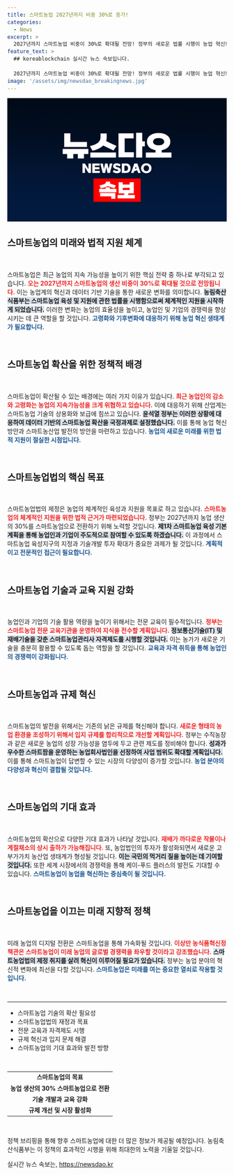 ```yaml
---
title: 스마트농업 2027년까지 비중 30%로 증가!
categories:
  - News
excerpt: >
  2027년까지 스마트농업 비중이 30%로 확대될 전망! 정부의 새로운 법률 시행이 농업 혁신의 기틀을 마련하며, 스마트 농업의 시대가 열립니다. 클릭해 더 알아보세요!
feature_text: >
  ## koreablockchain 실시간 뉴스 속보입니다.

  2027년까지 스마트농업 비중이 30%로 확대될 전망! 정부의 새로운 법률 시행이 농업 혁신의 기틀을 마련하며, 스마트 농업의 시대가 열립니다. 클릭해 더 알아보세요!
image: '/assets/img/newsdao_breakingnews.jpg'
---
```


<p><img src="/assets/img/newsdao_breakingnews.jpg" alt="koreablockchain 속보" /></p>

<h2 data-ke-size="size26">스마트농업의 미래와 법적 지원 체계</h2>

<p data-ke-size="size16">&nbsp;</p>  

<p>스마트농업은 최근 농업의 지속 가능성을 높이기 위한 핵심 전략 중 하나로 부각되고 있습니다. <b><span style="color: #ee2323;">오는 2027년까지 스마트농업의 생산 비중이 30%로 확대될 것으로 전망됩니다.</span></b> 이는 농업계의 혁신과 데이터 기반 기술을 통한 새로운 변화를 의미합니다. <b><span style="background-color: #21538527;">농림축산식품부는 스마트농업 육성 및 지원에 관한 법률을 시행함으로써 체계적인 지원을 시작하게 되었습니다.</span></b> 이러한 변화는 농업의 효율성을 높이고, 농업인 및 기업의 경쟁력을 향상시키는 데 큰 역할을 할 것입니다. <b><span style="color: #1a5490;">고령화와 기후변화에 대응하기 위해 농업 혁신 생태계가 필요합니다.</span></b> </p>

<p data-ke-size="size16">&nbsp;</p>  

<h2 data-ke-size="size26">스마트농업 확산을 위한 정책적 배경</h2>

<p data-ke-size="size16">&nbsp;</p>  

<p>스마트농업이 확산될 수 있는 배경에는 여러 가지 이유가 있습니다. <b><span style="color: #ee2323;">최근 농업인의 감소와 고령화는 농업의 지속가능성을 크게 위협하고 있습니다.</span></b> 이에 대응하기 위해 산업계는 스마트농업 기술의 상용화와 보급에 힘쓰고 있습니다. <b><span style="background-color: #21538527;">윤석열 정부는 이러한 상황에 대응하여 데이터 기반의 스마트농업 확산을 국정과제로 설정했습니다.</span></b> 이를 통해 농업 혁신 방안과 스마트농산업 발전의 방안을 마련하고 있습니다. <b><span style="color: #1a5490;">농업의 새로운 미래를 위한 법적 지원이 절실한 시점입니다.</span></b> </p>

<p data-ke-size="size16">&nbsp;</p>  

<h2 data-ke-size="size26">스마트농업법의 핵심 목표</h2>

<p data-ke-size="size16">&nbsp;</p>  

<p>스마트농업법의 제정은 농업의 체계적인 육성과 지원을 목표로 하고 있습니다. <b><span style="color: #ee2323;">스마트농업의 체계적인 지원을 위한 법적 근거가 마련되었습니다.</span></b> 정부는 2027년까지 농업 생산의 30%를 스마트농업으로 전환하기 위해 노력할 것입니다. <b><span style="background-color: #21538527;">제1차 스마트농업 육성 기본계획을 통해 농업인과 기업이 주도적으로 참여할 수 있도록 하겠습니다.</span></b> 이 과정에서 스마트농업 육성지구의 지정과 기술개발 투자 확대가 중요한 과제가 될 것입니다. <b><span style="color: #1a5490;">계획적이고 전문적인 접근이 필요합니다.</span></b> </p>

<p data-ke-size="size16">&nbsp;</p>  

<h2 data-ke-size="size26">스마트농업 기술과 교육 지원 강화</h2>

<p data-ke-size="size16">&nbsp;</p>  

<p>농업인과 기업의 기술 활용 역량을 높이기 위해서는 전문 교육이 필수적입니다. <b><span style="color: #ee2323;">정부는 스마트농업 전문 교육기관을 운영하여 지식을 전수할 계획입니다.</span></b> <b><span style="background-color: #21538527;">정보통신기술(IT) 및 재배기술을 갖춘 스마트농업관리사 자격제도를 시행할 것입니다.</span></b> 이는 농가가 새로운 기술을 충분히 활용할 수 있도록 돕는 역할을 할 것입니다. <b><span style="color: #1a5490;">교육과 자격 취득을 통해 농업인의 경쟁력이 강화됩니다.</span></b> </p>

<p data-ke-size="size16">&nbsp;</p>  

<h2 data-ke-size="size26">스마트농업과 규제 혁신</h2>

<p data-ke-size="size16">&nbsp;</p>  

<p>스마트농업의 발전을 위해서는 기존의 낡은 규제를 혁신해야 합니다. <b><span style="color: #ee2323;">새로운 형태의 농업 환경을 조성하기 위해서 입지 규제를 합리적으로 개선할 계획입니다.</span></b> 정부는 수직농장과 같은 새로운 농업의 성장 가능성을 염두에 두고 관련 제도를 정비해야 합니다. <b><span style="background-color: #21538527;">성과가 우수한 스마트팜을 운영하는 농업회사법인을 선정하여 사업 범위도 확대할 계획입니다.</span></b> 이를 통해 스마트농업이 답변할 수 있는 시장의 다양성이 증가할 것입니다. <b><span style="color: #1a5490;">농업 분야의 다양성과 혁신이 결합될 것입니다.</span></b></p>

<p data-ke-size="size16">&nbsp;</p>  

<h2 data-ke-size="size26">스마트농업의 기대 효과</h2>

<p data-ke-size="size16">&nbsp;</p>  

<p>스마트농업의 확산으로 다양한 기대 효과가 나타날 것입니다. <b><span style="color: #ee2323;">재배가 까다로운 작물이나 계절채소의 상시 출하가 가능해집니다.</span></b> 또, 농업법인의 투자가 활성화되면서 새로운 고부가가치 농산업 생태계가 형성될 것입니다. <b><span style="background-color: #21538527;">이는 국민의 먹거리 질을 높이는 데 기여할 것입니다.</span></b> 또한 세계 시장에서의 경쟁력을 통해 케이-푸드 플러스의 발전도 기대할 수 있습니다. <b><span style="color: #1a5490;">스마트농업이 농업을 혁신하는 중심축이 될 것입니다.</span></b></p>

<p data-ke-size="size16">&nbsp;</p>  

<h2 data-ke-size="size26">스마트농업을 이끄는 미래 지향적 정책</h2>

<p data-ke-size="size16">&nbsp;</p>  

<p>미래 농업의 디지털 전환은 스마트농업을 통해 가속화될 것입니다. <b><span style="color: #ee2323;">이상만 농식품혁신정책관은 스마트농업이 미래 농업의 글로벌 경쟁력을 좌우할 것이라고 강조했습니다.</span></b> <b><span style="background-color: #21538527;">스마트농업법의 제정 취지를 살려 혁신이 이루어질 필요가 있습니다.</span></b> 정부는 농업 분야의 혁신적 변화에 최선을 다할 것입니다. <b><span style="color: #1a5490;">스마트농업은 미래를 여는 중요한 열쇠로 작용할 것입니다.</span></b></p>

<p data-ke-size="size16">&nbsp;</p>  

<hr>

<ul> 
    <li>스마트농업 기술의 확산 필요성</li> 
    <li>스마트농업법의 재정과 목표</li> 
    <li>전문 교육과 자격제도 시행</li> 
    <li>규제 혁신과 입지 문제 해결</li> 
    <li>스마트농업의 기대 효과와 발전 방향</li> 
</ul>

<p data-ke-size="size16">&nbsp;</p>  

<table> 
    <tr> 
        <td style="text-align: center; height: 17px;"><b>스마트농업의 목표</b></td> 
    </tr> 
    <tr> 
        <td style="text-align: center; height: 17px;"><b>농업 생산의 30% 스마트농업으로 전환</b></td> 
    </tr> 
    <tr> 
        <td style="text-align: center; height: 17px;"><b>기술 개발과 교육 강화</b></td> 
    </tr> 
    <tr> 
        <td style="text-align: center; height: 17px;"><b>규제 개선 및 시장 활성화</b></td> 
    </tr> 
</table>

<p data-ke-size="size16">&nbsp;</p>  

<p>정책 브리핑을 통해 향후 스마트농업에 대한 더 많은 정보가 제공될 예정입니다. 농림축산식품부는 이 정책의 효과적인 시행을 위해 최대한의 노력을 기울일 것입니다. </p>
실시간 뉴스 속보는, <a href="https://newsdao.kr" rel="dofollow">https://newsdao.kr</a>


